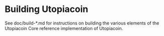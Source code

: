 Building Utopiacoin
================

See doc/build-*.md for instructions on building the various
elements of the Utopiacoin Core reference implementation of Utopiacoin.
